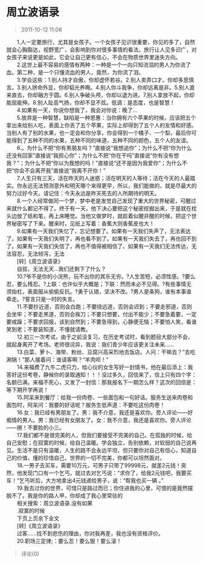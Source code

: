 # 周立波语录
> 2011-10-12 11:08


　　1.人一定要旅行，尤其是女孩子。一个女孩子见识很重要，你见的多了，自然就会心胸豁达，视野宽广，会影响到你对很多事情的看法。旅行让人见多识广，对女孩子来说更是如此，它会让自己更有信心，不会在物质世界里迷失方向。  
　　2.这世上最不容易的感情有两种：一种是一个一向只知流泪的男人为你流了血。第二种，是一个只懂流血的男人，竟然，为你流了泪。  
　　3.学会这些：1.别人持才自傲，你却虚怀若谷。2.别人卖弄口才。你却多思慎言。3.别人拼命外显，你却韬光养晦。4.别人你斗我争，你却远离是非。5.别人直来直去，你却融方于圆。6.别人争破头颅，你却以退为进。7.别人拿放不起，你却能屈能伸。8.别人趾高气扬，你却不显不炫。低调：是态度，也是智慧！  
　　4.如果有一天，你说你想我了，我会对你说：晚了…  
　　5.放弃是一种智慧，缺陷是一种恩惠：当你拥有六个苹果的时候，应该把五个拿出来给别人吃，表面上你丢了五个苹果，实际上却得到了五个人的友情和好感。当别人有了别的水果，也一定会和你分享，你会得到一个橘子、一个梨，最后你可能得到了五种不同的水果，五种不同的味道，五种不同的颜色，五个人的友谊。  
　　6.。为什么不把“你有男朋友吗？”直接说“我想追你”；为什么不把“你为什么还没有回家”直接说“我担心你”；为什么不把“你在干吗”直接说“你有没有想我？”；为什么不把“你以为我想的吗！”直接说“还不是因为我爱你”；为什么不把“你会不会离开我”直接说“我离不开你！”  
　　7.人生只有三天，活在昨天的人迷惑；活在明天的人等待；活在今天的人最踏实。你永远无法预测意外和明天哪个来得更早，所以，我们能做的，就是尽最大的努力过好今天。请记住：今天永远是昨天死去的人所期待的明天。  
　　8.一个人经常做同一个梦，梦中老是发觉自己发现了重大的世界秘密，可醒过来就什么都记不得了。终于有一天，他下决心要把这个秘密挖掘出来，于是就在枕头边放了纸和笔，再上床睡觉。当他又做梦时，就趁着似醒非醒的时候，把这个世界秘密写了下来。醒来时，见纸上写着：香蕉大则香蕉皮也大！  
　　9.如果有一天我们失忆了，忘记想要了。如果有一天我们失声了，无法表达了。如果有一天我们失明了，再也看不到了。如果有一天我们失去了，再也回不到了。如果有一天我们失信了，再也不值得被相信了。如果有一天我们无法传达，无法容忍，无法倾泻，无法  
　　\[转\]《周立波语录》  
　　自拔，无法无天...我们还剩下了什么？  
　　10.?爷不是你的小浣熊，玩不出你的其乐无穷。?人生苦短，必须性感。?要么忍，要么残忍。?上联：也许似乎大概是；下联：然而未必不见得。?有些事情无须抬杠，表面服从偷偷反抗。?勇于认错，坚决不改。?男人是条狗，谁有本事谁牵走。?誓言只是一时的失言。  
　　11.不要抄近道，否则会白跑；不要绕远道，否则会迟到；不要走邪道，否则会坐牢；不要走黑道，否则会挨刀；不要只想要，付出不能少；不要急着要，一定要戒躁；不要求回报，该到自然到；不要急得到，心静便无恼；不要怕人笑，看谁笑到老；不要装知道，不懂就请教。  
　　12.初三一次考试，由于之前没复习，在历史考试时，看到题目大部分不会，就起身离开了考场。老师很诧异，我说：我们青少年应该更关注未来……  
　　13.白菜、萝卜、海带、粉丝、豆腐兴高采烈地去饭店。人问：干嘛去？“去吃涮锅！”那人接着问：谁请客啊？“羊肉呗！”  
　　14.来福费了九牛二虎只力，给心仪的女生写好一封情书，他在最后添上：我答好这份考卷，静候你的录取通知！！！没过多久，回信来了，信上只有四个字：名额已满。来福不死心，又发了一封信：那我报名下一期怎么样？这次的回信是：等下期开学再说！  
　　15.阿呆来到餐厅：给我一份肉卷、一些面包和一句好话。服务生送来肉卷和面包时，阿呆问：我要的好话呢？服务生低声道：不要吃这份肉卷！  
　　16.女：我已经有男朋友了。男：我不介意，我还是喜欢你。旁人评论——好痴情的男人。男：我已经有女朋友了。女：我不介意，我还是喜欢你。旁人评论——擦！不要脸的小三。  
　　17.我们都不是很完美的人，但我们要接受不完美的自己。在孤独的时候，给自己安慰；在寂寞的时候，给自己温暖。学会独立，告别依赖，对软弱的自己说再见。生活不是只有温暖，人生的路不会永远平坦，但只要你对自己有信心，知道自己的价值，懂的珍惜自己，世界的一切不完美，你都可以坦然面对。  
　　18.一男子去买车，需要10万元，可男子只带了99998元，就差2元钱！突然，他发现门口有一个乞丐，就过去对乞丐说：“求你了，给我2元钱吧，我要买车！”乞丐听后，大方地拿出4元钱递给男子，说：“帮我也买一辆 。”  
　　19.我去过你的世界，可惜只是路过而已；你住进我的心里，可恨的是竟然摆脱不了。我是你的路人甲，你却成了我心里常驻的  
　　相关搜索：周立波语录.没有如果  
　　.寂寞的时候  
　　下页上页余下全文  
　　\[转\]《周立波语录》  
　　过客......找不到悲伤的理由，你对我再差，我也没有资格评价。  
　　20.职场三定律;：要么忍！要么狠！要么滚！
> 评论(0)

